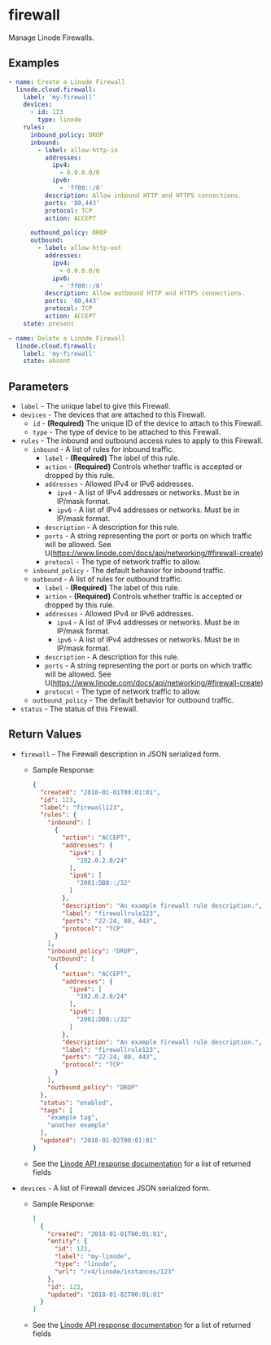 # firewall

Manage Linode Firewalls.


## Examples

```yaml
- name: Create a Linode Firewall
  linode.cloud.firewall:
    label: 'my-firewall'
    devices:
      - id: 123
        type: linode
    rules:
      inbound_policy: DROP
      inbound:
        - label: allow-http-in
          addresses:
            ipv4:
              - 0.0.0.0/0
            ipv6:
              - 'ff00::/8'
          description: Allow inbound HTTP and HTTPS connections.
          ports: '80,443'
          protocol: TCP
          action: ACCEPT

      outbound_policy: DROP
      outbound:
        - label: allow-http-out
          addresses:
            ipv4:
              - 0.0.0.0/0
            ipv6:
              - 'ff00::/8'
          description: Allow outbound HTTP and HTTPS connections.
          ports: '80,443'
          protocol: TCP
          action: ACCEPT
    state: present
```

```yaml
- name: Delete a Linode Firewall
  linode.cloud.firewall:
    label: 'my-firewall'
    state: absent
```


## Parameters


- `label` -  The unique label to give this Firewall. 
- `devices` -  The devices that are attached to this Firewall. 
    - `id` - **(Required)** The unique ID of the device to attach to this Firewall. 
    - `type` -  The type of device to be attached to this Firewall. 
- `rules` -  The inbound and outbound access rules to apply to this Firewall. 
    - `inbound` -  A list of rules for inbound traffic. 
        - `label` - **(Required)** The label of this rule. 
        - `action` - **(Required)** Controls whether traffic is accepted or dropped by this rule. 
        - `addresses` -  Allowed IPv4 or IPv6 addresses. 
            - `ipv4` -  A list of IPv4 addresses or networks. Must be in IP/mask format. 
            - `ipv6` -  A list of IPv4 addresses or networks. Must be in IP/mask format. 
        - `description` -  A description for this rule. 
        - `ports` -  A string representing the port or ports on which traffic will be allowed. See U(https://www.linode.com/docs/api/networking/#firewall-create) 
        - `protocol` -  The type of network traffic to allow. 
    - `inbound_policy` -  The default behavior for inbound traffic. 
    - `outbound` -  A list of rules for outbound traffic. 
        - `label` - **(Required)** The label of this rule. 
        - `action` - **(Required)** Controls whether traffic is accepted or dropped by this rule. 
        - `addresses` -  Allowed IPv4 or IPv6 addresses. 
            - `ipv4` -  A list of IPv4 addresses or networks. Must be in IP/mask format. 
            - `ipv6` -  A list of IPv4 addresses or networks. Must be in IP/mask format. 
        - `description` -  A description for this rule. 
        - `ports` -  A string representing the port or ports on which traffic will be allowed. See U(https://www.linode.com/docs/api/networking/#firewall-create) 
        - `protocol` -  The type of network traffic to allow. 
    - `outbound_policy` -  The default behavior for outbound traffic. 
- `status` -  The status of this Firewall. 


## Return Values

- `firewall` - The Firewall description in JSON serialized form.

    - Sample Response:
        ```json
        {
          "created": "2018-01-01T00:01:01",
          "id": 123,
          "label": "firewall123",
          "rules": {
            "inbound": [
              {
                "action": "ACCEPT",
                "addresses": {
                  "ipv4": [
                    "192.0.2.0/24"
                  ],
                  "ipv6": [
                    "2001:DB8::/32"
                  ]
                },
                "description": "An example firewall rule description.",
                "label": "firewallrule123",
                "ports": "22-24, 80, 443",
                "protocol": "TCP"
              }
            ],
            "inbound_policy": "DROP",
            "outbound": [
              {
                "action": "ACCEPT",
                "addresses": {
                  "ipv4": [
                    "192.0.2.0/24"
                  ],
                  "ipv6": [
                    "2001:DB8::/32"
                  ]
                },
                "description": "An example firewall rule description.",
                "label": "firewallrule123",
                "ports": "22-24, 80, 443",
                "protocol": "TCP"
              }
            ],
            "outbound_policy": "DROP"
          },
          "status": "enabled",
          "tags": [
            "example tag",
            "another example"
          ],
          "updated": "2018-01-02T00:01:01"
        }
        ```
    - See the [Linode API response documentation](https://www.linode.com/docs/api/networking/#firewall-view) for a list of returned fields


- `devices` - A list of Firewall devices JSON serialized form.

    - Sample Response:
        ```json
        [
          {
            "created": "2018-01-01T00:01:01",
            "entity": {
              "id": 123,
              "label": "my-linode",
              "type": "linode",
              "url": "/v4/linode/instances/123"
            },
            "id": 123,
            "updated": "2018-01-02T00:01:01"
          }
        ]
        ```
    - See the [Linode API response documentation](https://www.linode.com/docs/api/networking/#firewall-device-view) for a list of returned fields


